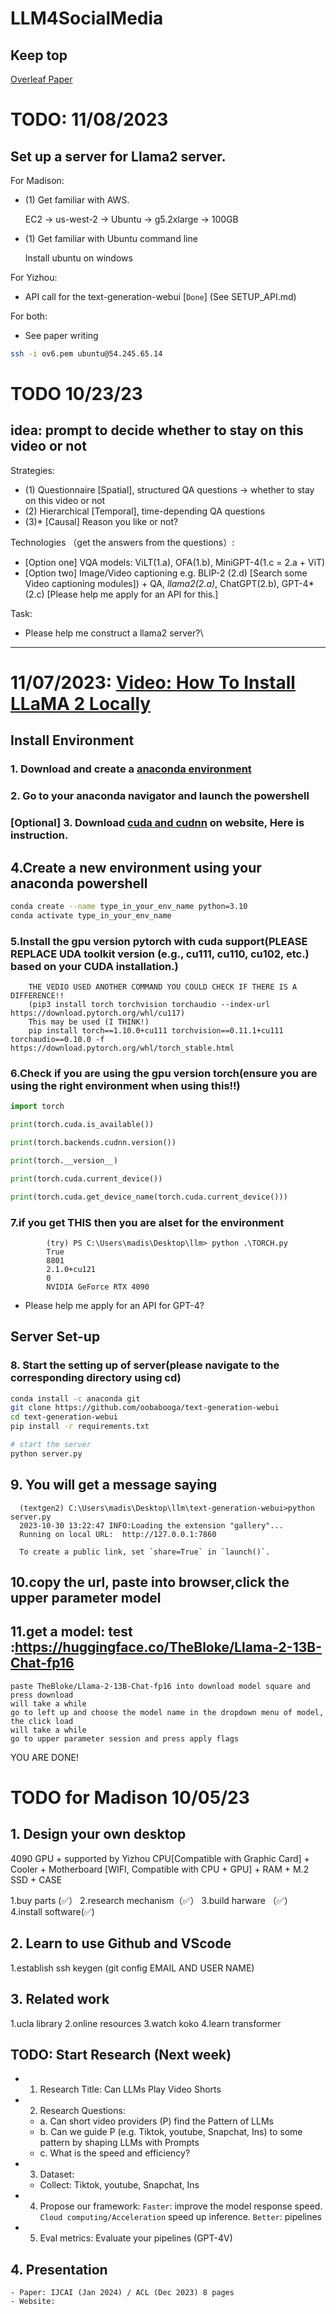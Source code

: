 # LLM4SocialMedia

## Keep top

[Overleaf Paper](https://www.overleaf.com/3926568544nvdtkxktjptn#b091bd)

# TODO: 11/08/2023

## Set up a server for Llama2 server.

For Madison:

- (1)  Get familiar with AWS.

  EC2 -> us-west-2 -> Ubuntu -> g5.2xlarge -> 100GB
  
- (1) Get familiar with Ubuntu command line

  Install ubuntu on windows

For Yizhou:

- API call for the text-generation-webui [`Done`] (See SETUP_API.md)




For both: 

- See paper writing

```bash
ssh -i ov6.pem ubuntu@54.245.65.14
```

# TODO 10/23/23

## idea: prompt to decide whether to stay on this video or not

Strategies: 
  - (1) Questionnaire [Spatial], structured QA questions -> whether to stay on this video or not
  - (2) Hierarchical [Temporal], time-depending QA questions
  - (3)* [Causal] Reason you like or not?

Technologies （get the answers from the questions）:
  - [Option one] VQA models: ViLT(1.a),  OFA(1.b), MiniGPT-4(1.c = 2.a + ViT)
  - [Option two] Image/Video captioning e.g. BLIP-2 (2.d) [Search some Video captioning modules]) + QA, *llama2(2.a)*, ChatGPT(2.b), GPT-4*(2.c) [Please help me apply for an API for this.]

Task: 
  - Please help me construct a llama2 server?\

---------------------------------------------

# 11/07/2023: [Video: How To Install LLaMA 2 Locally](https://www.youtube.com/watch?v=k2FHUP0krqg)

## Install Environment

### 1. Download and create a [anaconda environment](https://www.anaconda.com/download)

### 2. Go to your anaconda navigator and launch the powershell

### [Optional] 3. Download [cuda and cudnn](https://blog.csdn.net/anmin8888/article/details/127910084) on website, Here is instruction.

## 4.Create a new environment using your anaconda powershell

```bash
conda create --name type_in_your_env_name python=3.10
conda activate type_in_your_env_name
```


### 5.Install the gpu version pytorch with cuda support(PLEASE REPLACE UDA toolkit version (e.g., cu111, cu110, cu102, etc.) based on your CUDA installation.)

        THE VEDIO USED ANOTHER COMMAND YOU COULD CHECK IF THERE IS A DIFFERENCE!!
        (pip3 install torch torchvision torchaudio --index-url https://download.pytorch.org/whl/cu117)
        This may be used (I THINK!)
        pip install torch==1.10.0+cu111 torchvision==0.11.1+cu111 torchaudio==0.10.0 -f https://download.pytorch.org/whl/torch_stable.html

### 6.Check if you are using the gpu version torch(ensure you are using the right environment when using this!!)

```python
import torch

print(torch.cuda.is_available()) 

print(torch.backends.cudnn.version())

print(torch.__version__)

print(torch.cuda.current_device())

print(torch.cuda.get_device_name(torch.cuda.current_device()))
```


### 7.if you get THIS then you are alset for the environment

```
        (try) PS C:\Users\madis\Desktop\llm> python .\TORCH.py
        True
        8801
        2.1.0+cu121
        0
        NVIDIA GeForce RTX 4090
```

  - Please help me apply for an API for GPT-4?

## Server Set-up

### 8. Start the setting up of server(please navigate to the corresponding directory using cd)
```bash
conda install -c anaconda git
git clone https://github.com/oobabooga/text-generation-webui
cd text-generation-webui
pip install -r requirements.txt

# start the server
python server.py
```


## 9. You will get a message saying 

      (textgen2) C:\Users\madis\Desktop\llm\text-generation-webui>python server.py
      2023-10-30 13:22:47 INFO:Loading the extension "gallery"...
      Running on local URL:  http://127.0.0.1:7860
      
      To create a public link, set `share=True` in `launch()`.
      
## 10.copy the url, paste into browser,click the upper parameter model

## 11.get a model: test :https://huggingface.co/TheBloke/Llama-2-13B-Chat-fp16 

    paste TheBloke/Llama-2-13B-Chat-fp16 into download model square and press download
    will take a while
    go to left up and choose the model name in the dropdown menu of model, the click load
    will take a while
    go to upper parameter session and press apply flags

  YOU ARE DONE!

# TODO for Madison 10/05/23

## 1. Design your own desktop

4090 GPU + supported by Yizhou 
CPU[Compatible with Graphic Card] + Cooler + Motherboard [WIFI, Compatible with CPU + GPU] + RAM + M.2 SSD + CASE

 1.buy parts (✅）
 2.research mechanism（✅）
 3.build harware （✅）
 4.install software(✅) 


## 2. Learn to use Github and VScode

 1.establish ssh keygen
(git config EMAIL AND USER NAME)

## 3. Related work

 1.ucla library
 2.online resources
 3.watch koko
 4.learn transformer


## TODO: Start Research (Next week)

- 1. Research Title: Can LLMs Play Video Shorts
- 2. Research Questions: 
    - a. Can short video providers (P) find the Pattern of LLMs
    - b. Can we guide P (e.g. Tiktok, youtube, Snapchat, Ins) to some pattern by shaping LLMs with Prompts
    - c. What is the speed and efficiency?

- 3. Dataset:
    - Collect: Tiktok, youtube, Snapchat, Ins

- 4. Propose our framework: 
    `Faster`: improve the model response speed. 
    `Cloud computing/Acceleration` speed up inference.
    `Better`: pipelines

- 5. Eval metrics: 
    Evaluate your pipelines (GPT-4V)


## 4. Presentation
    - Paper: IJCAI (Jan 2024) / ACL (Dec 2023) 8 pages
    - Website: 


